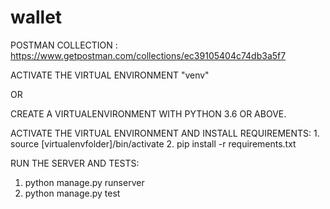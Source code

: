 # wallet
POSTMAN COLLECTION : https://www.getpostman.com/collections/ec39105404c74db3a5f7

ACTIVATE THE VIRTUAL ENVIRONMENT "venv" 

OR

CREATE A VIRTUALENVIRONMENT WITH PYTHON 3.6 OR ABOVE.

ACTIVATE THE VIRTUAL ENVIRONMENT AND INSTALL REQUIREMENTS:
    1. source [virtualenvfolder]/bin/activate
    2. pip install -r requirements.txt
    
RUN THE SERVER AND TESTS:
  1. python manage.py runserver
  2. python manage.py test 
